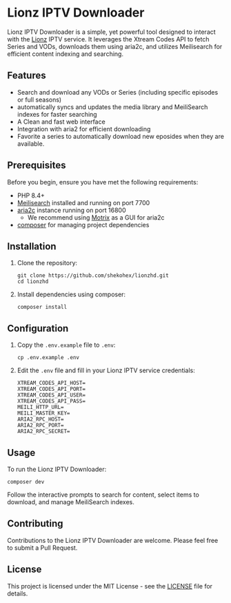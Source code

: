 # Lionz IPTV Downloader

Lionz IPTV Downloader is a simple, yet powerful tool designed to interact with the [Lionz](https://lionz.tv) IPTV service. It leverages the Xtream Codes API to fetch Series and VODs, downloads them using aria2c, and utilizes Meilisearch for efficient content indexing and searching.

## Features

- Search and download any VODs or Series (including specific episodes or full seasons)
- automatically syncs and updates the media library and MeiliSearch indexes for faster searching
- A Clean and fast web interface
- Integration with aria2 for efficient downloading
- Favorite a series to automatically download new eposides when they are available.

## Prerequisites

Before you begin, ensure you have met the following requirements:

- PHP 8.4+
- [Meilisearch](https://www.meilisearch.com/) installed and running on port 7700
- [aria2c](https://aria2.github.io/) instance running on port 16800
    - We recommend using [Motrix](https://motrix.app/) as a GUI for aria2c
- [composer](https://getcomposer.org/) for managing project dependencies

## Installation

1. Clone the repository:

    ```
    git clone https://github.com/shekohex/lionzhd.git
    cd lionzhd
    ```

2. Install dependencies using composer:
    ```
    composer install
    ```

## Configuration

1. Copy the `.env.example` file to `.env`:

    ```
    cp .env.example .env
    ```

2. Edit the `.env` file and fill in your Lionz IPTV service credentials:
    ```
    XTREAM_CODES_API_HOST=
    XTREAM_CODES_API_PORT=
    XTREAM_CODES_API_USER=
    XTREAM_CODES_API_PASS=
    MEILI_HTTP_URL=
    MEILI_MASTER_KEY=
    ARIA2_RPC_HOST=
    ARIA2_RPC_PORT=
    ARIA2_RPC_SECRET=
    ```

## Usage

To run the Lionz IPTV Downloader:

```
composer dev
```

Follow the interactive prompts to search for content, select items to download, and manage MeiliSearch indexes.

## Contributing

Contributions to the Lionz IPTV Downloader are welcome. Please feel free to submit a Pull Request.

## License

This project is licensed under the MIT License - see the [LICENSE](./LICENSE) file for details.
